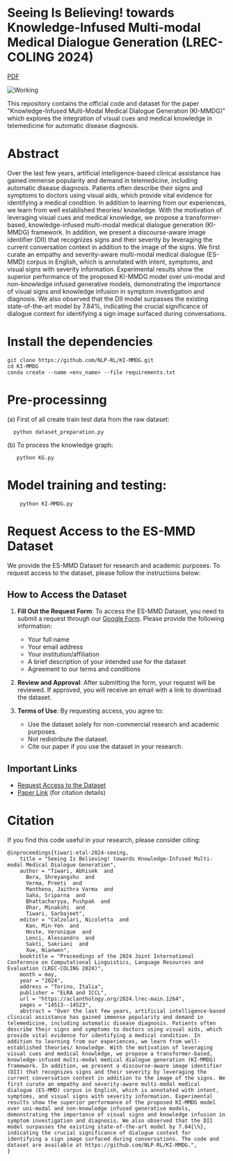 # Seeing Is Believing! towards Knowledge-Infused Multi-modal Medical Dialogue Generation (LREC-COLING 2024)
[PDF](https://aclanthology.org/2024.lrec-main.1264.pdf)


![Working](https://github.com/sbera7/KI-MMDG/blob/main/KI-MMDG_f-1.png)


This repository contains the official code and dataset for the paper "Knowledge-Infused Multi-Modal Medical Dialogue Generation (KI-MMDG)" which explores the integration of visual cues and medical knowledge in telemedicine for automatic disease diagnosis.


# Abstract
Over the last few years, artificial intelligence-based clinical assistance has gained immense popularity and demand in telemedicine, including automatic disease diagnosis. Patients often describe their signs and symptoms to doctors using visual aids, which provide vital evidence for identifying a medical condition. In addition to learning from our experiences, we learn from well established theories/ knowledge. With the motivation of leveraging visual cues and medical knowledge, we propose a transformer-based, knowledge-infused multi-modal medical dialogue generation (KI-MMDG) framework. In addition, we present a discourse-aware image identifier (DII) that recognizes signs and their severity by leveraging the current conversation context in addition to the image of the signs. We first curate an empathy and severity-aware multi-modal medical dialogue (ES-MMD) corpus in English, which is annotated with intent, symptoms, and visual signs with severity information. Experimental results show the superior performance of the proposed KI-MMDG model over uni-modal and non-knowledge infused generative models, demonstrating the importance of visual signs and knowledge infusion in symptom investigation and diagnosis. We also observed that the DII model surpasses the existing state-of-the-art model by 7.84%, indicating the crucial significance of dialogue context for identifying a sign image surfaced during conversations.

# Install the dependencies
	git clone https://github.com/NLP-RL/KI-MMDG.git
	cd KI-MMDG
	conda create --name <env_name> --file requirements.txt

# Pre-processinng

  (a) First of all create train test data from the raw dataset: 
  
      python dataset_preparation.py
      
  (b) To process the knowledge graph: 
  
       python KG.py

# Model training and testing:
 
        python KI-MMDG.py
# Request Access to the ES-MMD Dataset

We provide the ES-MMD Dataset for research and academic purposes. To request access to the dataset, please follow the instructions below:

## How to Access the Dataset

1. **Fill Out the Request Form**: To access the ES-MMD Dataset, you need to submit a request through our [Google Form](<Google Form Link>). Please provide the following information:
    - Your full name
    - Your email address
    - Your institution/affiliation
    - A brief description of your intended use for the dataset
    - Agreement to our terms and conditions

2. **Review and Approval**: After submitting the form, your request will be reviewed. If approved, you will receive an email with a link to download the dataset.

3. **Terms of Use**: By requesting access, you agree to:
    - Use the dataset solely for non-commercial research and academic purposes.
    - Not redistribute the dataset.
    - Cite our paper if you use the dataset in your research.

## Important Links

- [Request Access to the Dataset](<Google Form Link>)
- [Paper Link](https://github.com/NLP-RL/KI-MMDG) (for citation details)

# Citation
If you find this code useful in your research, please consider citing:
```
@inproceedings{tiwari-etal-2024-seeing,
    title = "Seeing Is Believing! towards Knowledge-Infused Multi-modal Medical Dialogue Generation",
    author = "Tiwari, Abhisek  and
      Bera, Shreyangshu  and
      Verma, Preeti  and
      Manthena, Jaithra Varma  and
      Saha, Sriparna  and
      Bhattacharyya, Pushpak  and
      Dhar, Minakshi  and
      Tiwari, Sarbajeet",
    editor = "Calzolari, Nicoletta  and
      Kan, Min-Yen  and
      Hoste, Veronique  and
      Lenci, Alessandro  and
      Sakti, Sakriani  and
      Xue, Nianwen",
    booktitle = "Proceedings of the 2024 Joint International Conference on Computational Linguistics, Language Resources and Evaluation (LREC-COLING 2024)",
    month = may,
    year = "2024",
    address = "Torino, Italia",
    publisher = "ELRA and ICCL",
    url = "https://aclanthology.org/2024.lrec-main.1264",
    pages = "14513--14523",
    abstract = "Over the last few years, artificial intelligence-based clinical assistance has gained immense popularity and demand in telemedicine, including automatic disease diagnosis. Patients often describe their signs and symptoms to doctors using visual aids, which provide vital evidence for identifying a medical condition. In addition to learning from our experiences, we learn from well-established theories/ knowledge. With the motivation of leveraging visual cues and medical knowledge, we propose a transformer-based, knowledge-infused multi-modal medical dialogue generation (KI-MMDG) framework. In addition, we present a discourse-aware image identifier (DII) that recognizes signs and their severity by leveraging the current conversation context in addition to the image of the signs. We first curate an empathy and severity-aware multi-modal medical dialogue (ES-MMD) corpus in English, which is annotated with intent, symptoms, and visual signs with severity information. Experimental results show the superior performance of the proposed KI-MMDG model over uni-modal and non-knowledge infused generative models, demonstrating the importance of visual signs and knowledge infusion in symptom investigation and diagnosis. We also observed that the DII model surpasses the existing state-of-the-art model by 7.84{\%}, indicating the crucial significance of dialogue context for identifying a sign image surfaced during conversations. The code and dataset are available at https://github.com/NLP-RL/KI-MMDG.",
}
```

